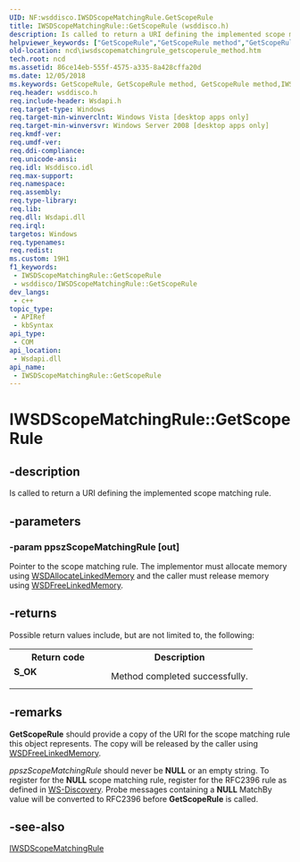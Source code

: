 ```yaml
---
UID: NF:wsddisco.IWSDScopeMatchingRule.GetScopeRule
title: IWSDScopeMatchingRule::GetScopeRule (wsddisco.h)
description: Is called to return a URI defining the implemented scope matching rule.
helpviewer_keywords: ["GetScopeRule","GetScopeRule method","GetScopeRule method","IWSDScopeMatchingRule interface","IWSDScopeMatchingRule interface","GetScopeRule method","IWSDScopeMatchingRule.GetScopeRule","IWSDScopeMatchingRule::GetScopeRule","ncd.iwsdscopematchingrule_getscoperule_method","wsddisco/IWSDScopeMatchingRule::GetScopeRule"]
old-location: ncd\iwsdscopematchingrule_getscoperule_method.htm
tech.root: ncd
ms.assetid: 86ce14eb-555f-4575-a335-8a428cffa20d
ms.date: 12/05/2018
ms.keywords: GetScopeRule, GetScopeRule method, GetScopeRule method,IWSDScopeMatchingRule interface, IWSDScopeMatchingRule interface,GetScopeRule method, IWSDScopeMatchingRule.GetScopeRule, IWSDScopeMatchingRule::GetScopeRule, ncd.iwsdscopematchingrule_getscoperule_method, wsddisco/IWSDScopeMatchingRule::GetScopeRule
req.header: wsddisco.h
req.include-header: Wsdapi.h
req.target-type: Windows
req.target-min-winverclnt: Windows Vista [desktop apps only]
req.target-min-winversvr: Windows Server 2008 [desktop apps only]
req.kmdf-ver: 
req.umdf-ver: 
req.ddi-compliance: 
req.unicode-ansi: 
req.idl: Wsddisco.idl
req.max-support: 
req.namespace: 
req.assembly: 
req.type-library: 
req.lib: 
req.dll: Wsdapi.dll
req.irql: 
targetos: Windows
req.typenames: 
req.redist: 
ms.custom: 19H1
f1_keywords:
 - IWSDScopeMatchingRule::GetScopeRule
 - wsddisco/IWSDScopeMatchingRule::GetScopeRule
dev_langs:
 - c++
topic_type:
 - APIRef
 - kbSyntax
api_type:
 - COM
api_location:
 - Wsdapi.dll
api_name:
 - IWSDScopeMatchingRule::GetScopeRule
---
```


# IWSDScopeMatchingRule::GetScopeRule


## -description

Is called to return a URI defining the implemented scope matching rule.

## -parameters

### -param ppszScopeMatchingRule [out]

Pointer to the scope matching rule. The implementor must allocate memory using <a href="/windows/desktop/api/wsdutil/nf-wsdutil-wsdallocatelinkedmemory">WSDAllocateLinkedMemory</a> and the caller must release memory using <a href="/windows/desktop/api/wsdutil/nf-wsdutil-wsdfreelinkedmemory">WSDFreeLinkedMemory</a>.

## -returns

Possible return values include, but are not limited to, the following:

<table>
<tr>
<th>Return code</th>
<th>Description</th>
</tr>
<tr>
<td width="40%">
<dl>
<dt><b>S_OK</b></dt>
</dl>
</td>
<td width="60%">
Method completed successfully.

</td>
</tr>
</table>

## -remarks

<b>GetScopeRule</b> should provide a copy of the URI for the scope matching rule this object represents. The copy will be released by the caller using <a href="/windows/desktop/api/wsdutil/nf-wsdutil-wsdfreelinkedmemory">WSDFreeLinkedMemory</a>.

<i>ppszScopeMatchingRule</i> should never be <b>NULL</b> or an empty string. To register for the <b>NULL</b> scope matching rule, register for the RFC2396 rule as defined in <a href="https://specs.xmlsoap.org/ws/2005/04/discovery/ws-discovery.pdf">WS-Discovery</a>. Probe messages containing a <b>NULL</b> MatchBy value will be converted to RFC2396 before <b>GetScopeRule</b> is called.

## -see-also

<a href="/windows/desktop/api/wsddisco/nn-wsddisco-iwsdscopematchingrule">IWSDScopeMatchingRule</a>

